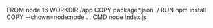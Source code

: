 FROM node:16
WORKDIR /app
COPY package*.json ./
RUN npm install
COPY --chown=node:node . .
CMD node index.js
